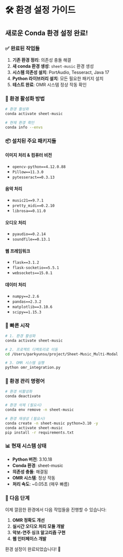 # 🛠️ 환경 설정 가이드

## 새로운 Conda 환경 설정 완료!

### ✅ 완료된 작업들

1. **기존 환경 정리**: 의존성 충돌 해결
2. **새 conda 환경 생성**: `sheet-music` 환경 생성
3. **시스템 의존성 설치**: PortAudio, Tesseract, Java 17
4. **Python 라이브러리 설치**: 모든 필요한 패키지 설치
5. **테스트 완료**: OMR 시스템 정상 작동 확인

### 🎯 환경 활성화 방법

```bash
# 환경 활성화
conda activate sheet-music

# 현재 환경 확인
conda info --envs
```

### 📦 설치된 주요 패키지들

#### 이미지 처리 & 컴퓨터 비전
- `opencv-python==4.12.0.88`
- `Pillow==11.3.0`
- `pytesseract==0.3.13`

#### 음악 처리
- `music21==9.7.1`
- `pretty_midi==0.2.10`
- `librosa==0.11.0`

#### 오디오 처리
- `pyaudio==0.2.14`
- `soundfile==0.13.1`

#### 웹 프레임워크
- `flask==3.1.2`
- `flask-socketio==5.5.1`
- `websockets==15.0.1`

#### 데이터 처리
- `numpy==2.2.6`
- `pandas==2.3.2`
- `matplotlib==3.10.6`
- `scipy==1.15.3`

### 🚀 빠른 시작

```bash
# 1. 환경 활성화
conda activate sheet-music

# 2. 프로젝트 디렉토리로 이동
cd /Users/parkyunsu/project/Sheet-Music_Multi-Modal

# 3. OMR 시스템 실행
python omr_integration.py
```

### 🔧 환경 관리 명령어

```bash
# 환경 비활성화
conda deactivate

# 환경 삭제 (필요시)
conda env remove -n sheet-music

# 환경 재생성 (필요시)
conda create -n sheet-music python=3.10 -y
conda activate sheet-music
pip install -r requirements.txt
```

### 📊 현재 시스템 상태

- **Python 버전**: 3.10.18
- **Conda 환경**: sheet-music
- **의존성 충돌**: 해결됨
- **OMR 시스템**: 정상 작동
- **처리 속도**: ~0.05초 (매우 빠름)

### 🎵 다음 단계

이제 깔끔한 환경에서 다음 작업들을 진행할 수 있습니다:

1. **OMR 정확도 개선**
2. **실시간 오디오 처리 모듈 개발**
3. **악보-연주 싱크 알고리즘 구현**
4. **웹 인터페이스 개발**

환경 설정이 완료되었습니다! 🎉
